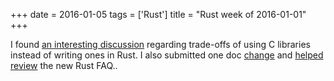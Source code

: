+++
date = 2016-01-05
tags = ['Rust']
title = "Rust week of 2016-01-01"
+++

I found [an interesting discussion] regarding trade-offs of using C
libraries instead of writing ones in Rust. I also submitted one doc
[change] and [helped review] the new Rust FAQ..

  [an interesting discussion]: https://internals.rust-lang.org/t/thoughts-on-rust-stdlib-and-c-interfacing/3036
  [change]: https://github.com/rust-lang/rust/pull/30702
  [helped review]: https://github.com/rust-lang/rust-www/pull/202
